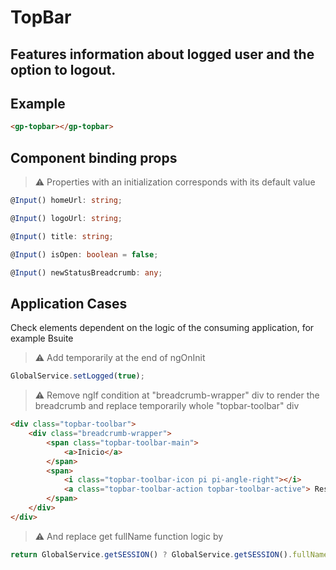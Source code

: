 # TopBar 

## Features information about logged user and the option to logout.

## Example

```html
<gp-topbar></gp-topbar>
```

## Component binding props

> ⚠️ Properties with an initialization corresponds with its default value

```typescript
@Input() homeUrl: string;
```

```typescript
@Input() logoUrl: string;
```

```typescript
@Input() title: string;
```
```typescript
@Input() isOpen: boolean = false;
```
```typescript
@Input() newStatusBreadcrumb: any;
```


## Application Cases

Check elements dependent on the logic of the consuming application, for example Bsuite

> ⚠️ Add temporarily at the end of ngOnInit

```typescript
GlobalService.setLogged(true);
```
> ⚠️ Remove ngIf condition at "breadcrumb-wrapper" div to render the breadcrumb and replace temporarily whole "topbar-toolbar" div

```html
<div class="topbar-toolbar">
    <div class="breadcrumb-wrapper">
        <span class="topbar-toolbar-main">
            <a>Inicio</a>
        </span>
        <span>
            <i class="topbar-toolbar-icon pi pi-angle-right"></i>
            <a class="topbar-toolbar-action topbar-toolbar-active"> Reservas</a>
        </span>
    </div>
</div>
```

> ⚠️ And replace get fullName function logic by

```typescript
return GlobalService.getSESSION() ? GlobalService.getSESSION().fullName : 'Patterson Test';
```